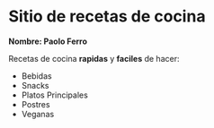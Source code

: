 # Sitio de recetas de cocina 

**Nombre: Paolo Ferro**

Recetas de cocina **rapidas** y **faciles** de hacer:

- Bebidas
- Snacks
- Platos Principales
- Postres
- Veganas
